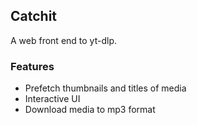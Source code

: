 ## Catchit

A web front end to yt-dlp.

### Features
- Prefetch thumbnails and titles of media
- Interactive UI
- Download media to mp3 format